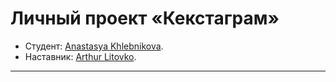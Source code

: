 # Личный проект «Кекстаграм»

* Студент: [Anastasya Khlebnikova](https://up.htmlacademy.ru/javascript/30/user/2158991).
* Наставник: [Arthur Litovko](https://htmlacademy.ru/profile/id6927).

---
